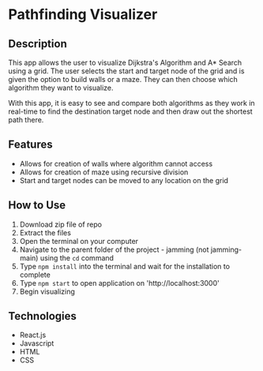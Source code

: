 # Pathfinding Visualizer

## Description
This app allows the user to visualize Dijkstra's Algorithm and A* Search using a grid. The user selects the start and target node of the grid and is given the option to build walls or a maze. They can then choose which algorithm they want to visualize.

With this app, it is easy to see and compare both algorithms as they work in real-time to find the destination target node and then draw out the shortest path there. 

## Features
- Allows for creation of walls where algorithm cannot access
- Allows for creation of maze using recursive division
- Start and target nodes can be moved to any location on the grid

## How to Use
1. Download zip file of repo
2. Extract the files
3. Open the terminal on your computer
4. Navigate to the parent folder of the project - jamming (not jamming-main) using the `cd` command
5. Type `npm install` into the terminal and wait for the installation to complete
6. Type `npm start` to open application on 'http://localhost:3000'
7. Begin visualizing

## Technologies
- React.js
- Javascript
- HTML
- CSS
